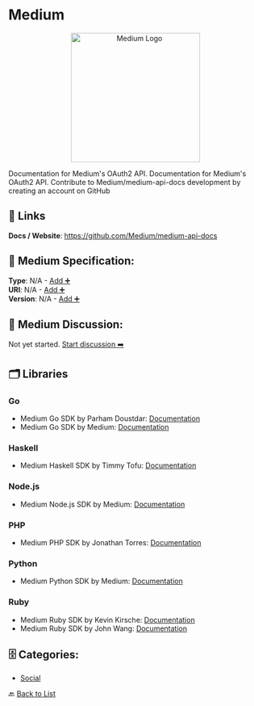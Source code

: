 # Medium
<p align="center">
    <img width="256" src="https://raw.githubusercontent.com/apis-list/apis-list/main/apis/medium/logo_256x256.png" alt="Medium Logo"/>
</p>
Documentation for Medium's OAuth2 API. Documentation for Medium's OAuth2 API. Contribute to Medium/medium-api-docs development by creating an account on GitHub

##  🔗 Links
**Docs / Website**: https://github.com/Medium/medium-api-docs

## 🧬 Medium Specification:
**Type**: N/A - [Add ➕](https://github.com/apis-list/apis-list/edit/main/apis.yaml#12259)  
**URI**: N/A - [Add ➕](https://github.com/apis-list/apis-list/edit/main/apis.yaml#12259)  
**Version**: N/A - [Add ➕](https://github.com/apis-list/apis-list/edit/main/apis.yaml#12259)

## 💬 Medium Discussion:
Not yet started. [Start discussion ➡️](https://github.com/apis-list/apis-list/discussions/new)

## 🗂️ Libraries
### Go
- Medium Go SDK by Parham Doustdar: [Documentation](https://github.com/parhamdoustdar/godium)
- Medium Go SDK by Medium: [Documentation](https://github.com/Medium/medium-sdk-go)
### Haskell
- Medium Haskell SDK by Timmy Tofu: [Documentation](https://hackage.haskell.org/package/medium-sdk-haskell)
### Node.js
- Medium Node.js SDK by Medium: [Documentation](https://github.com/Medium/medium-sdk-nodejs)
### PHP
- Medium PHP SDK by Jonathan Torres: [Documentation](https://github.com/jonathantorres/medium-sdk-php)
### Python
- Medium Python SDK by Medium: [Documentation](https://github.com/Medium/medium-sdk-python)
### Ruby
- Medium Ruby SDK by Kevin Kirsche: [Documentation](https://rubygems.org/gems/medium-sdk-ruby/versions/1.0.1)
- Medium Ruby SDK by John Wang: [Documentation](https://github.com/grokify/medium-sdk-ruby)


## 🗄️ Categories:
- [Social](https://github.com/apis-list/apis-list#social-)

🔙  [Back to List](https://github.com/apis-list/apis-list)
